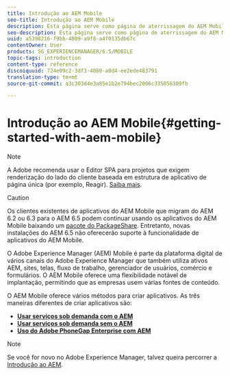 ```yaml
---
title: Introdução ao AEM Mobile
seo-title: Introdução ao AEM Mobile
description: Esta página serve como página de aterrissagem do AEM Mobile. Siga esta página como um ponto de partida para saber mais sobre as três formas diferentes de criar aplicativos.
seo-description: Esta página serve como página de aterrissagem do AEM Mobile. Siga esta página como um ponto de partida para saber mais sobre as três formas diferentes de criar aplicativos.
uuid: a5398216-f9bb-4009-a9f8-a4f0135db67c
contentOwner: User
products: SG_EXPERIENCEMANAGER/6.5/MOBILE
topic-tags: introduction
content-type: reference
discoiquuid: 724e09c2-3df3-4080-a0d4-ee2ede483791
translation-type: tm+mt
source-git-commit: a3c303d4e3a85e1b2e794bec2006c335056309fb

---
```



# Introdução ao AEM Mobile{#getting-started-with-aem-mobile}

>[!NOTE]
>
>A Adobe recomenda usar o Editor SPA para projetos que exigem renderização do lado do cliente baseada em estrutura de aplicativo de página única (por exemplo, Reagir). [Saiba mais](/help/sites-developing/spa-overview.md).

>[!CAUTION]
>
>Os clientes existentes de aplicativos do AEM Mobile que migram do AEM 6.2 ou 6.3 para o AEM 6.5 podem continuar usando os aplicativos do AEM Mobile baixando um [pacote do PackageShare](https://www.adobeaemcloud.com/content/marketplace/marketplaceProxy.html?packagePath=/content/companies/public/adobe/packages/cq640/compatpack/aem-mobile-package). Entretanto, novas instalações do AEM 6.5 não oferecerão suporte à funcionalidade de aplicativos do AEM Mobile.

O Adobe Experience Manager (AEM) Mobile é parte da plataforma digital de vários canais do Adobe Experience Manager que também utiliza ativos AEM, sites, telas, fluxo de trabalho, gerenciador de usuários, comércio e formulários. O AEM Mobile oferece uma flexibilidade notável de implantação, permitindo que as empresas usem várias fontes de conteúdo.

O AEM Mobile oferece vários métodos para criar aplicativos. As três maneiras diferentes de criar aplicativos são:

* **[Usar serviços sob demanda com o AEM](/help/mobile/getting-started-aem-mobile-on-demand.md)**
* **[Usar serviços sob demanda sem o AEM](https://helpx.adobe.com/digital-publishing-solution/topics.html)**
* **[Uso do Adobe PhoneGap Enterprise com AEM](/help/mobile/getting-started-aem-mobile-phonegap.md)**

>[!NOTE]
>
>Se você for novo no Adobe Experience Manager, talvez queira percorrer a [Introdução ao AEM](/help/sites-deploying/deploy.md).
